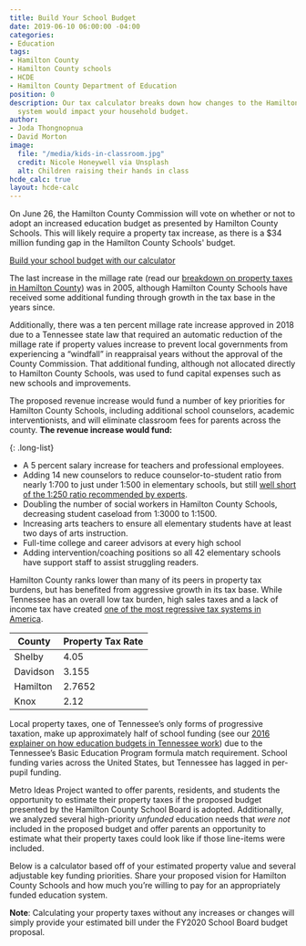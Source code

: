 ```yaml
---
title: Build Your School Budget
date: 2019-06-10 06:00:00 -04:00
categories:
- Education
tags:
- Hamilton County
- Hamilton County schools
- HCDE
- Hamilton County Department of Education
position: 0
description: Our tax calculator breaks down how changes to the Hamilton County school
  system would impact your household budget.
author:
- Joda Thongnopnua
- David Morton
image:
  file: "/media/kids-in-classroom.jpg"
  credit: Nicole Honeywell via Unsplash
  alt: Children raising their hands in class
hcde_calc: true
layout: hcde-calc
---
```


On June 26, the Hamilton County Commission will vote on whether or not to adopt an increased education budget as presented by Hamilton County Schools. This will likely require a property tax increase, as there is a $34 million funding gap in the Hamilton County Schools' budget.


<a href="#react-root">Build your school budget with our calculator</a>

The last increase in the millage rate (read our [breakdown on property taxes in Hamilton County](https://metroideas.org/projects/tax-revenue-in-hamilton-county/)) was in 2005, although Hamilton County Schools have received some additional funding through growth in the tax base in the years since.

Additionally, there was a ten percent millage rate increase approved in 2018 due to a Tennessee state law that required an automatic reduction of the millage rate if property values increase to prevent local governments from experiencing a “windfall” in reappraisal years without the approval of the County Commission. That additional funding, although not allocated directly to Hamilton County Schools, was used to fund capital expenses such as new schools and improvements.

The proposed revenue increase would fund a number of key priorities for Hamilton County Schools, including additional school counselors, academic interventionists, and will eliminate classroom fees for parents across the county. **The revenue increase would fund:**

{: .long-list}
+ A 5 percent salary increase for teachers and professional employees.
+ Adding 14 new counselors to reduce counselor-to-student ratio from nearly 1:700 to just under 1:500 in elementary schools, but still [well short of the 1:250 ratio recommended by experts](https://www.schoolcounselor.org/asca/media/asca/home/Ratios15-16.pdf).
+ Doubling the number of social workers in Hamilton County Schools, decreasing student caseload from 1:3000 to 1:1500.
+ Increasing arts teachers to ensure all elementary students have at least two days of arts instruction.
+ Full-time college and career advisors at every high school
+ Adding intervention/coaching positions so all 42 elementary schools have support staff to assist struggling readers.

Hamilton County ranks lower than many of its peers in property tax burdens, but has benefited from aggressive growth in its tax base. While Tennessee has an overall low tax burden, high sales taxes and a lack of income tax have created [one of the most regressive tax systems in America](https://itep.org/wp-content/uploads/whopays-ITEP-2018.pdf).

<table>
  <thead>
    <tr>
      <th>County</th>
      <th>Property Tax Rate</th>
    </tr>
  </thead>
  <tbody>
    <tr>
      <td>Shelby</td>
      <td>4.05</td>
    </tr>
    <tr>
      <td>Davidson</td>
      <td>3.155</td>
    </tr>
    <tr>
      <td>Hamilton</td>
      <td>2.7652</td>
    </tr>
    <tr>
      <td>Knox</td>
      <td>2.12</td>
    </tr>
  </tbody>
</table>

Local property taxes, one of Tennessee’s only forms of progressive taxation, make up approximately half of school funding (see our [2016 explainer on how education budgets in Tennessee work](https://metroideas.org/projects/the-cost-of-education/)) due to the Tennessee’s Basic Education Program formula match requirement. School funding varies across the United States, but Tennessee has lagged in per-pupil funding.

<div id="map"></div>
<script src="//pym.nprapps.org/pym.v1.min.js"></script>
<script>
  var url   = "https://graphics.metroideas.org/maps/us-education-spending-per-student/";
  new pym.Parent("map", url, {});
</script>

Metro Ideas Project wanted to offer parents, residents, and students the opportunity to estimate their property taxes if the proposed budget presented by the Hamilton County School Board is adopted. Additionally, we analyzed several high-priority _unfunded_ education needs that _were not_ included in the proposed budget and offer parents an opportunity to estimate what their property taxes could look like if those line-items were included.

Below is a calculator based off of your estimated property value and several adjustable key funding priorities. Share your proposed vision for Hamilton County Schools and how much you’re willing to pay for an appropriately funded education system.

**Note**: Calculating your property taxes without any increases or changes will simply provide your estimated bill under the FY2020 School Board budget proposal.
